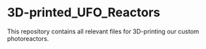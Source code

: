 # 3D-printed_UFO_Reactors
This repository contains all relevant files for 3D-printing our custom photoreactors.
